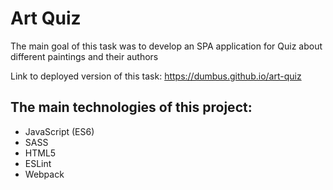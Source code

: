 # Art Quiz

The main goal of this task was to develop an SPA application for Quiz about different paintings and their authors  

Link to deployed version of this task: https://dumbus.github.io/art-quiz  

## The main technologies of this project:
* JavaScript (ES6)
* SASS
* HTML5
* ESLint
* Webpack
